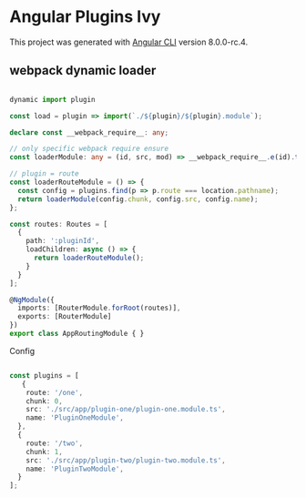 # Angular Plugins Ivy

This project was generated with [Angular CLI](https://github.com/angular/angular-cli) version 8.0.0-rc.4.

## webpack dynamic loader


```typescript

dynamic import plugin

const load = plugin => import(`./${plugin}/${plugin}.module`);

declare const __webpack_require__: any;

// only specific webpack require ensure
const loaderModule: any = (id, src, mod) => __webpack_require__.e(id).then(el => __webpack_require__(src)[mod]);

// plugin = route 
const loaderRouteModule = () => {
  const config = plugins.find(p => p.route === location.pathname);
  return loaderModule(config.chunk, config.src, config.name);
};

const routes: Routes = [
  {
    path: ':pluginId',
    loadChildren: async () => {
      return loaderRouteModule();
    }
  }
];

@NgModule({
  imports: [RouterModule.forRoot(routes)],
  exports: [RouterModule]
})
export class AppRoutingModule { }

```

 Config

```typescript

const plugins = [
   {
    route: '/one',
    chunk: 0,
    src: './src/app/plugin-one/plugin-one.module.ts',
    name: 'PluginOneModule',
  },
  {
    route: '/two',
    chunk: 1,
    src: './src/app/plugin-two/plugin-two.module.ts',
    name: 'PluginTwoModule',
  }
];

```
